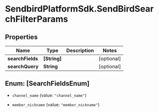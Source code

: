 # SendbirdPlatformSdk.SendBirdSearchFilterParams

## Properties

Name | Type | Description | Notes
------------ | ------------- | ------------- | -------------
**searchFields** | **[String]** |  | [optional] 
**searchQuery** | **String** |  | [optional] 



## Enum: [SearchFieldsEnum]


* `channel_name` (value: `"channel_name"`)

* `member_nickname` (value: `"member_nickname"`)




